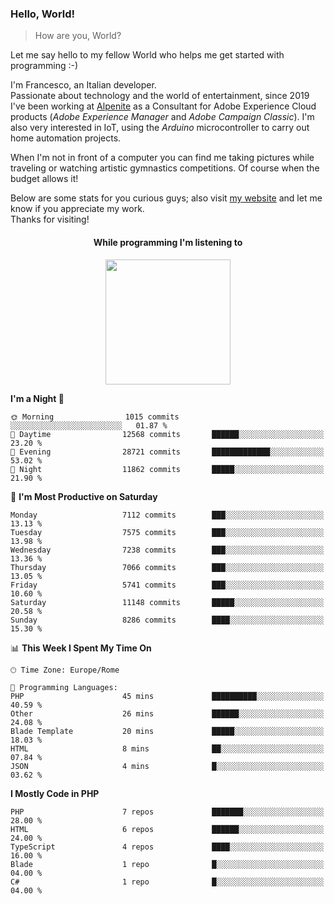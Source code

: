 ### Hello, World!

> How are you, World?

Let me say hello to my fellow World who helps me get started with programming :-)

I'm Francesco, an Italian developer.  
Passionate about technology and the world of entertainment, since 2019 I've been working at [Alpenite](https://www.alpenite.com) as a Consultant for Adobe Experience Cloud products (*Adobe Experience Manager* and *Adobe Campaign Classic*). I'm also very interested in IoT, using the *Arduino* microcontroller to carry out home automation projects.

When I'm not in front of a computer you can find me taking pictures while traveling or watching artistic gymnastics competitions. Of course when the budget allows it!

Below are some stats for you curious guys; also visit [my website](https://www.francescorega.eu) and let me know if you appreciate my work.  
Thanks for visiting!

<div align="center">
  <h4>While programming I'm listening to</h4>
  <a href="https://apps.francescorega.eu/now-playing/11147232609" target="_blank"><img src="https://apps.francescorega.eu/now-playing/11147232609" width="200"></a>
</div>

<!--START_SECTION:waka-->
**I'm a Night 🦉** 

```text
🌞 Morning                1015 commits        ░░░░░░░░░░░░░░░░░░░░░░░░░   01.87 % 
🌆 Daytime                12568 commits       ██████░░░░░░░░░░░░░░░░░░░   23.20 % 
🌃 Evening                28721 commits       █████████████░░░░░░░░░░░░   53.02 % 
🌙 Night                  11862 commits       █████░░░░░░░░░░░░░░░░░░░░   21.90 % 
```
📅 **I'm Most Productive on Saturday** 

```text
Monday                   7112 commits        ███░░░░░░░░░░░░░░░░░░░░░░   13.13 % 
Tuesday                  7575 commits        ███░░░░░░░░░░░░░░░░░░░░░░   13.98 % 
Wednesday                7238 commits        ███░░░░░░░░░░░░░░░░░░░░░░   13.36 % 
Thursday                 7066 commits        ███░░░░░░░░░░░░░░░░░░░░░░   13.05 % 
Friday                   5741 commits        ███░░░░░░░░░░░░░░░░░░░░░░   10.60 % 
Saturday                 11148 commits       █████░░░░░░░░░░░░░░░░░░░░   20.58 % 
Sunday                   8286 commits        ████░░░░░░░░░░░░░░░░░░░░░   15.30 % 
```


📊 **This Week I Spent My Time On** 

```text
🕑︎ Time Zone: Europe/Rome

💬 Programming Languages: 
PHP                      45 mins             ██████████░░░░░░░░░░░░░░░   40.59 % 
Other                    26 mins             ██████░░░░░░░░░░░░░░░░░░░   24.08 % 
Blade Template           20 mins             █████░░░░░░░░░░░░░░░░░░░░   18.03 % 
HTML                     8 mins              ██░░░░░░░░░░░░░░░░░░░░░░░   07.84 % 
JSON                     4 mins              █░░░░░░░░░░░░░░░░░░░░░░░░   03.62 % 
```

**I Mostly Code in PHP** 

```text
PHP                      7 repos             ███████░░░░░░░░░░░░░░░░░░   28.00 % 
HTML                     6 repos             ██████░░░░░░░░░░░░░░░░░░░   24.00 % 
TypeScript               4 repos             ████░░░░░░░░░░░░░░░░░░░░░   16.00 % 
Blade                    1 repo              █░░░░░░░░░░░░░░░░░░░░░░░░   04.00 % 
C#                       1 repo              █░░░░░░░░░░░░░░░░░░░░░░░░   04.00 % 
```




<!--END_SECTION:waka-->
